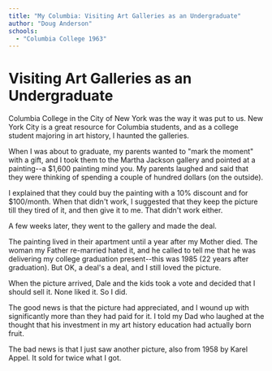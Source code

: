 ```yaml
---
title: "My Columbia: Visiting Art Galleries as an Undergraduate"
author: "Doug Anderson"
schools:
  - "Columbia College 1963"
---
```


# Visiting Art Galleries as an Undergraduate

Columbia College in the City of New York was the way it was put to us.  New York City is a great resource for Columbia students, and as a college student majoring in art history, I haunted the galleries.

When I was about to graduate, my parents wanted to "mark the moment" with a gift, and I took them to the Martha Jackson gallery and pointed at a painting--a $1,600 painting mind you. My parents laughed and said that they were thinking of spending a couple of hundred dollars (on the outside).

I explained that they could buy the painting with a 10% discount and for $100/month. When that didn't work, I suggested that they keep the picture till they tired of it, and then give it to me. That didn't work either.

A few weeks later, they went to the gallery and made the deal.

The painting lived in their apartment until a year after my Mother died. The woman my Father re-married hated it, and he called to tell me that he was delivering my college graduation present--this was 1985 (22 years after graduation). But OK, a deal's a deal, and I still loved the picture.

When the picture arrived, Dale and the kids took a vote and decided that I should sell it. None liked it. So I did.

The good news is that the picture had appreciated, and I wound up with significantly more than they had paid for it. I told my Dad who laughed at the thought that his investment in my art history education had actually born fruit.

The bad news is that I just saw another picture, also from 1958 by Karel Appel. It sold for twice what I got.
